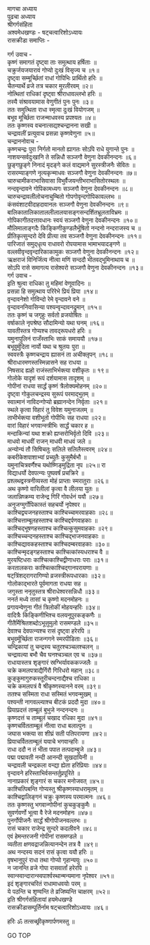 मागचा अध्याय  
पुढचा अध्याय  
श्रीगर्गसंहिता  
अश्वमेधखण्डः - षट्चत्वारिशोऽध्यायः  
रासक्रीडा समाप्तिः -  
  
गर्ग उवाच -  
कृष्णं समागतं दृष्ट्वा ताः समुत्थाय हर्षिताः ॥  
चक्रुर्जयजयारावं गोप्यो दुःखं विसृज्य च ॥१॥  
दृष्ट्वा सम्मूर्च्छितां राधां गोपिभिः प्रार्थितो हरिः ॥  
चैतन्यार्थे व्रजे तत्र चकार मुरलीरवम् ॥२॥  
नोत्थितां राधिकां दृष्ट्वा श्रीराधावल्लभो हरिः ॥  
तस्यै संश्रावयामास वेणुगीतं पुनः पुनः ॥३॥  
ततः समुत्थिता राधा स्मृत्वा दुःखं वियोगजम् ॥  
बभूव मूर्च्छिता राजन्माधवस्य प्रपश्यतः ॥४॥  
ततः कृष्णस्य वचनात्सद्यश्चन्द्रानना सखी ॥  
चन्द्रावलीं प्रत्युवाच प्रसन्ना कृष्णवेणुना ॥५॥  
चन्द्राननोवाच -  
कृष्णचन्द्रः पुरा निर्गतो मानतो ह्यागतः सोऽपि राधे युगान्ते पुनः ॥  
नाशयन्सर्वदुःखानि ते सन्निधौ सञ्जगौ वेणुना देवकीनन्दनः ॥६॥  
छुङ्गछुङ्गे निनादं मृदङ्गे कलं वाद्यमाने सुरस्त्रीजनैः सेवितः ॥  
रासरम्याङ्गणे नृत्यकृन्माधवः सञ्जगौ वेणुना देवकीनन्दनः ॥७॥  
चारुचामीकराभासिवासा विभुर्वैजयन्तीभराभासितोरस्थलः ॥  
नन्दवृन्दावने गोपिकामध्यगः सञ्जगौ वेणुना देवकीनन्दनः ॥८॥  
चारुचन्द्रावलीलोचनाचुम्बितो गोपगोवृन्दगोपिकावल्लभः ॥  
कंसवंशाटवीदाहदावानलः सञ्जगौ वेणुना देवकीनन्दनः ॥९॥  
बालिकातालिकाताललीलालयासङ्गसन्दर्शितभ्रूलताविभ्रमः ॥  
गोपिकागीतदत्तावधानः स्वयं सञ्जगौ वेणुना देवकीनन्दनः ॥१०॥  
मौलिमालाङ्गदैः किङ्किणीकुण्डलैर्भूषितो नन्दनो नन्दराजस्य च ॥  
प्रीतिकृत्सुन्दरो देवि प्रीत्या तव सञ्जगौ वेणुना देवकीनन्दनः ॥११॥  
पारिजातं समुद्‌धृत्य राधावरो रोपयामास भामाभयादङ्गणे ॥  
वल्लवीवृन्दवृन्दारिकाकामुकः सञ्जगौ वेणुना देवकीनन्दनः ॥१२॥  
ऋक्षराजं विनिर्जित्य नीत्वा मणिं सन्ददौ भीतवद्‌भूमिनाथाय च ॥  
सोऽपि रासे समागत्य रासेश्वरो सञ्जगौ वेणुना देवकीनन्दनः ॥१३॥  
गर्ग उवाच -  
इति श्रुत्वा राधिका तु महिमां वेणूवादिनः ॥  
प्रसन्ना हि समुत्थाय परिरेभे प्रियं प्रिया ॥१४॥  
वृन्दावनेशो गोविन्दो रेमे वृन्दावने वने ॥  
वृन्दावननिवासिन्या पश्यन्वृन्दावनद्रुमान् ॥१५॥  
ततः कृष्णं च जगृहुः सर्वतो व्रजयोषितः ॥  
वर्षाकाले नृपश्रेष्ठ सौदामिन्यो यथा घनम् ॥१६॥  
यावतीस्तत्र गोप्यश्च तावद्‌रूपधरो हरिः ॥  
यमुनापुलिनं राजँस्ताभिः साकं समाययौ ॥१७॥  
बभूवुर्मुदिता नार्यो यथा च श्रुतयः पुरा ॥  
स्ववस्त्रैः कृष्णचन्द्राय ह्यासनं ता अचीक्लृपन् ॥१८॥  
श्रीराधारमणस्तस्मिन्नासने सह राधया ॥  
निषसाद ह्यहो राजंस्ताभिर्भक्त्या वशीकृतः ॥ १९॥  
गोलोके यादृशं रूपं दर्शयामास तादृशम् ॥  
गोपीनां राधया सार्द्धं कृष्णं त्रैलोक्यमोहनम् ॥२०॥  
दृष्ट्वा गोकुलचन्द्रस्य सुरूपं परमाद्‌भुतम् ॥  
स्वात्मानं नाविदन्गोप्यो ब्रह्मानन्देन निर्वृताः ॥२१॥  
स्थले कृत्वा विहारं तु विवेश यमुनाजलम् ॥  
ताभीर्भक्त्या वशीभूतो गोपीभिः सह राधया ॥२२॥  
वारां विहारं भगवान्स्त्रीभिः सार्द्धं चकार ह ॥  
मन्दाकिन्यां यथा शक्रो ह्यप्सरोभिर्वृतो दिवि ॥२३॥  
माधवो माधवीं राजन् माधवी माधवं जले ॥  
अन्योन्यं तौ सिषिचतुः सलिले सलिलैस्त्वरम् ॥२४॥  
कबरीकेशपाशाभ्यां प्रच्युतैः कुसुमैर्बभौ ॥  
यमुनाचित्रवर्णैश्च यथोष्णिङ्‌मुद्रिता नृप ॥२५॥ ‌रा  
विद्याधर्यो देवपत्न्यः पुष्पवर्षं प्रचक्रिरे ॥  
प्रश्लथद्वस्त्रनीव्यस्ता मोहं प्राप्ताः स्मरातुराः ॥२६॥  
अथ कृष्णो वारिलीलां कृत्वा वै लीलया युतः ॥  
जलान्निष्क्रम्य राजेन्द्र गिरिं गोवर्धनं ययौ ॥२७॥  
अनुजग्मुर्गोपिकास्तं सहचर्यो नृपेश्वर ॥  
काश्चिद्व्यजनहस्ताश्च काश्चिच्चामरवाहकाः ॥२८॥  
काश्चित्ताम्बूलहस्ताश्च काश्चिद्दर्पणवाहकाः ॥  
काश्चिद्‌भूषणहस्ताश्च काश्चित्कुसुमवाहकाः ॥२९॥  
काश्चिच्चन्दनहस्ताश्च काश्चिद्‌भाजनवाहकाः ॥  
काश्चिद्यावकहस्ताश्च काश्चिदम्बरवाहकाः ॥३०॥  
काश्चिन्मृदङ्गहस्ताश्च काश्चित्कांस्यधराश्च वै ॥  
मुरयष्टिधराः काश्चित्काश्चिद्वीणाधराः पराः ॥३१॥  
करतालकराः काश्चित्काश्चिद्‌गानपरायणाः ॥  
षट्‌त्रिंशद्‌रागरागिण्यो व्रजस्त्रीरूपधारकाः ॥३२॥  
गोलोकाद्‌भारते पूर्वमागता राधया सह ॥  
जगुस्ता ननृतुस्तत्र श्रीराधेश्वरसन्निधौ ॥३३॥  
ननर्त मध्ये तासां च कृष्णो मदनमोहनः ॥  
प्रगायन्वेणुना गीतं त्रिलोकीं मोहयन्हरिः ॥३४॥  
वादित्रैः किङ्किणीभिश्च वलयनूपुरकङ्कणैः ॥  
गीतैर्मिश्रितशब्दोऽभूत्तुमुलो रासमण्डले ॥३५॥  
देवाश्च देवपत्न्यश्च रासं दृष्ट्वा हरेरपि ॥  
बभूवर्मूर्च्छिता राजन्गगने स्मरपीडिताः ॥३६॥  
चन्द्रिकायां तु चन्द्रस्य चतुरश्चञ्चलश्चलन् ॥  
चन्द्रावल्या बभौ चैव घनश्चञ्चल एव च ॥३७॥  
राधायास्तत्र शृङ्गारं स्रग्भिर्यावककज्जलैः ॥  
चक्रे कमलपत्राद्यैर्गिरौ गिरिधरो महान् ॥३८॥  
कुङ्कुमागुरुकस्तूरीचन्दनाद्यैश्च राधिका ॥  
चक्रे कमलपत्रं वै श्रीकृष्णस्यानने वरम् ॥३९॥  
ततश्च सस्मिता राधा सस्मितं भगवन्मुखम् ॥  
पश्यन्ती नागवल्ल्याश्च बीटकं प्रददौ मुदा ॥४०॥  
प्रियाप्रदत्तं ताम्बूलं बुभुजे नन्दनन्दनः ॥  
कृष्णदत्तं च ताम्बूलं चखाद रधिका मुदा ॥४१॥  
कृष्णचर्वितताम्बूलं नीत्वा राधा बलात्पुनः ॥  
जघास भक्त्या सा शीघ्रं सती पतिपरायणा ॥४२॥  
प्रियाचर्वितताम्बूलं ययाचे भगवान्हरिः ॥  
राधा ददौ न तं भीता पपात तत्पदाम्बुजे ॥४३॥  
पद्मा पद्मावती नन्दी आनन्दी सुखदायिनी ॥  
चन्द्रावली चन्द्रकला वन्द्या ह्येता हरिप्रियाः ॥४४॥  
वृन्दावने हरिस्ताभिर्वसन्तर्तुप्रपूरिते ॥  
नानाप्रकारं शृङ्गारं स चकार मनोजवत् ॥४५॥  
काश्चित्पिबन्ति गोप्यस्तु श्रीकृष्णस्याधरामृतम् ॥  
काश्चिद्वालिङ्गनं चक्रुः कृष्णस्य परमात्मनः ॥४६॥  
ततः कृष्णस्तु भगवान्गोपीनां कुचकुङ्कुमैः ॥  
सुवर्णवर्णो भूत्वा वै रेजे मदनमोहनः ॥४७॥  
पुनर्गोपीजनैः सार्द्धं श्रीगोपीजनवल्लभः ॥  
रासं चकार राजेन्द्र सुन्दरे कदलीवने ॥४८॥  
एवं हेमन्तरजनी गोपीनां रासमण्डले ॥  
व्यतीता क्षणवद्राजन्नित्यानन्देन तत्र वै ॥४९॥  
अथ नन्दस्य सदनं रासं कृत्वा ययौ हरिः ॥  
वृषभानुपुरं राधा तथा गोप्यो गृहान्ययुः ॥५०॥  
न जानन्ति व्रजे गोपा रासवार्तां हरेरपि ॥  
स्वान्स्वान्दारान्स्वपार्श्वस्थान्मन्यमाना नृपेश्वर ॥५१॥  
इदं शृङ्गारचरितं राधामाधवयोः परम् ॥  
ये पठन्ति च शृण्वन्ति ते व्रजिष्यन्ति चाक्षरम् ॥५२॥  
इति श्रीगर्गसंहितायां हयमेधखण्डे  
रासक्रीडासम्पूर्तिर्नाम षट्चत्वारिशोऽध्यायः ॥४६॥  
  
हरिः ॐ तत्सच्छ्रीकृष्णार्पणमस्तु ॥  
  
GO TOP
